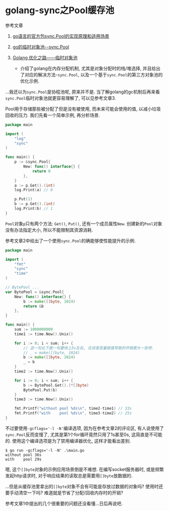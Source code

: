 # golang-sync之Pool缓存池

参考文章

1. [go语言的官方包sync.Pool的实现原理和适用场景](https://blog.csdn.net/yongjian_lian/article/details/42058893)

2. [go的临时对象池--sync.Pool](https://www.jianshu.com/p/2bd41a8f2254)

3. [Golang 优化之路——临时对象池](https://blog.cyeam.com/golang/2017/02/08/go-optimize-slice-pool)
	- 介绍了golang在内存分配机制, 尤其是对象分配时的栈/堆选择, 并且给出了对应的解决方法-`sync.Pool`, 以及一个基于`sync.Pool`的第三方对象池的优化示例.

...我还以为`sync.Pool`是协程池呢, 原来并不是. 当了解golang的gc机制后再来看`sync.Pool`临时对象池就更容易理解了, 可以见参考文章3.

Pool用于存储那些被分配了但是没有被使用, 而未来可能会使用的值, 以减小垃圾回收的压力. 我们先看一个简单示例, 再分析场景.

```go
package main

import (
	"log"
	"sync"
)

func main() {
	p := &sync.Pool{
		New: func() interface{} {
			return 0
		},
	}
	a := p.Get().(int)
	log.Print(a) // 0

	p.Put(1)
	b := p.Get().(int)
	log.Print(b) // 1
}

```

`Pool`对象`p`只有两个方法: `Get()`, `Put()`, 还有一个成员属性`New`. 创建新的`Pool`对象没有办法指定大小, 所以不能限制其资源消耗.

参考文章2中给出了一个使用`sync.Pool`的确能够使性能提升的示例.

```go
package main

import (
	"fmt"
	"sync"
	"time"
)

// BytePool ...
var BytePool = &sync.Pool{
	New: func() interface{} {
		b := make([]byte, 1024)
		return &b
	},
}

func main() {
	sum := 1000000000
	time1 := time.Now().Unix()

	for i := 0; i < sum; i++ {
		// 这一句比下面一句要快上3s左右, 应该是变量赋值导致的开销更大一些吧.
		// _ = make([]byte, 1024)
		b := make([]byte, 1024)
		_ = b
	}
	time2 := time.Now().Unix()

	for i := 0; i < sum; i++ {
		b := BytePool.Get().(*[]byte)
		BytePool.Put(b)
	}
	time3 := time.Now().Unix()

	fmt.Printf("without pool %ds\n", time2-time1) // 33s
	fmt.Printf("with    pool %ds\n", time3-time2) // 25s
}
```

不过要使用`-gcflags='-l -N'`编译选项, 因为在参考文章2的评论区, 有人说使用了`sync.Pool`反而变慢了, 尤其是第1个for循环竟然只用了1s甚至0s, 这简直是不可能的. 使用这个编译选项是为了禁用编译器优化, 这样才能看出差别.

```
$ go run -gcflags='-l -N' .\main.go
without pool 36s
with    pool 29s
```

嗯, 这个`[]byte`对象的示例应用场景倒是不难想. 在编写socket服务器时, 或是频繁发起http请求时, 对于响应结果的读取总是需要用`[]byte`放数据的.

...但是从缓存池里拿出的`[]byte`对象不会有可能是存放过数据的对象吗? 使用时还要手动清空一下吗? 难道就是节省了分配/回收内存时的开销?

参考文章1中提出的几个很重要的问题还没看懂...日后再说吧.
